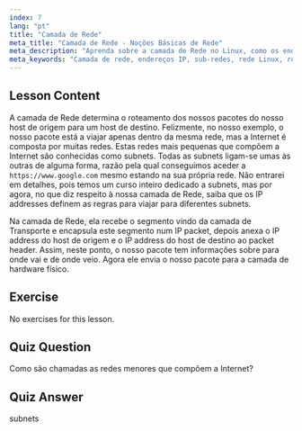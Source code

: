 ```yaml
---
index: 7
lang: "pt"
title: "Camada de Rede"
meta_title: "Camada de Rede - Noções Básicas de Rede"
meta_description: "Aprenda sobre a camada de Rede no Linux, como os endereços IP roteiam pacotes entre sub-redes e seu papel na transmissão de dados. Comece sua jornada de rede Linux!"
meta_keywords: "Camada de rede, endereços IP, sub-redes, rede Linux, roteamento de pacotes, iniciante, tutorial, guia"
---
```


## Lesson Content

A camada de Rede determina o roteamento dos nossos pacotes do nosso host de origem para um host de destino. Felizmente, no nosso exemplo, o nosso pacote está a viajar apenas dentro da mesma rede, mas a Internet é composta por muitas redes. Estas redes mais pequenas que compõem a Internet são conhecidas como subnets. Todas as subnets ligam-se umas às outras de alguma forma, razão pela qual conseguimos aceder a `https://www.google.com` mesmo estando na sua própria rede. Não entrarei em detalhes, pois temos um curso inteiro dedicado a subnets, mas por agora, no que diz respeito à nossa camada de Rede, saiba que os IP addresses definem as regras para viajar para diferentes subnets.

Na camada de Rede, ela recebe o segmento vindo da camada de Transporte e encapsula este segmento num IP packet, depois anexa o IP address do host de origem e o IP address do host de destino ao packet header. Assim, neste ponto, o nosso pacote tem informações sobre para onde vai e de onde veio. Agora ele envia o nosso pacote para a camada de hardware físico.

## Exercise

No exercises for this lesson.

## Quiz Question

Como são chamadas as redes menores que compõem a Internet?

## Quiz Answer

subnets
